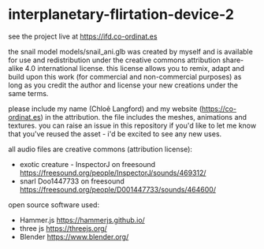 # interplanetary-flirtation-device-2

see the project live at https://ifd.co-ordinat.es


the snail model models/snail_ani.glb was created by myself and is available for use and redistribution under the creative commons attribution share-alike 4.0 international license. this license allows you to remix, adapt and build upon this work (for commercial and non-commercial purposes) as long as you credit the author and license your new creations under the same terms. 

please include my name (Chloê Langford) and my website (https://co-ordinat.es) in the attribution. the file includes the meshes, animations and textures. you can raise an issue in this repository if you'd like to let me know that you've reused the asset - i'd be excited to see any new uses. 


all audio files are creative commons (attribution license):
- exotic creature - InspectorJ on freesound https://freesound.org/people/InspectorJ/sounds/469312/
- snarl  Doo1447733 on freesound https://freesound.org/people/D001447733/sounds/464600/

open source software used: 
- Hammer.js https://hammerjs.github.io/
- three js https://threejs.org/
- Blender https://www.blender.org/

